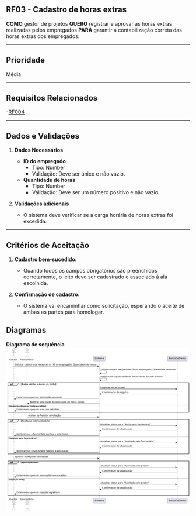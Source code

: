 ## RF03 - Cadastro de horas extras

**COMO** gestor de projetos
**QUERO** registrar e aprovar as horas extras realizadas pelos empregados
**PARA** garantir a contabilização correta das horas extras dos empregados.

---

## **Prioridade**
Média

---

## **Requisitos Relacionados**
-[RF004](REQ004.md)

---

## **Dados e Validações**
1. **Dados Necessários**
   - **ID do empregado**
     - Tipo: Number
     - Validação: Deve ser único e não vazio.
   - **Quantidade de horas**
     - Tipo: Number
     - Validação: Deve ser um número positivo e não vazio. 

2. **Validações adicionais**
   - O sistema deve verificar se a carga horária de horas extras foi excedida.

---

## **Critérios de Aceitação**
1. **Cadastro bem-sucedido:**
   - Quando todos os campos obrigatórios são preenchidos corretamente, o leito deve ser cadastrado e associado à ala escolhida. 

2. **Confirmação de cadastro:**
   - O sistema vai encaminhar como solicitação, esperando o aceite de ambas as partes para homologar.

## **Diagramas**
   **Diagrama de sequência**
![Diagrama de sequência](../../Assets/diagrama-sequencia-rf003.png)